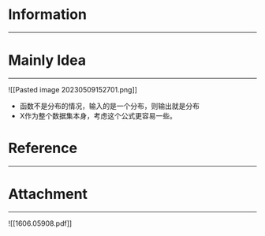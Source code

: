 # Information
---


# Mainly Idea
---
![[Pasted image 20230509152701.png]]
- 函数不是分布的情况，输入的是一个分布，则输出就是分布
- X作为整个数据集本身，考虑这个公式更容易一些。
# Reference
---


# Attachment
---
![[1606.05908.pdf]]